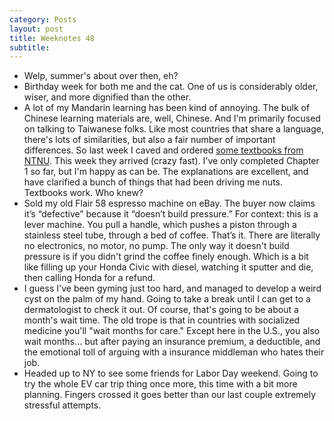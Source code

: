 ```yaml
---
category: Posts
layout: post
title: Weeknotes 48
subtitle:
---
```

- Welp, summer's about over then, eh?
- Birthday week for both me and the cat. One of us is considerably older, wiser,
and more dignified than the other.
- <span id="taiwan-textbooks">A lot of my Mandarin learning has been kind of annoying. The bulk of Chinese
learning materials are, well, Chinese. And I'm primarily focused on talking to
Taiwanese folks. Like most countries that share a language, there's lots of
similarities, but also a fair number of important differences. So last week I
caved and ordered [some textbooks from
NTNU](https://mtc.ntnu.edu.tw/eng/book/A_Course_in_Contemporary_Chinese.html).
This week they arrived (crazy fast). I've only completed Chapter 1 so far, but
I'm happy as can be. The explanations are excellent, and have clarified a bunch
of things that had been driving me nuts. Textbooks work. Who knew?</span>
- <span id="espresso-dispute">Sold my old Flair 58 espresso machine on eBay. The buyer now claims it’s
“defective” because it “doesn’t build pressure.” For context: this is a lever
machine. You pull a handle, which pushes a piston through a stainless steel
tube, through a bed of coffee. That’s it. There are literally no electronics, no
motor, no pump. The only way it doesn't build pressure is if you didn't grind
the coffee finely enough. Which is a bit like filling up your Honda Civic with
diesel, watching it sputter and die, then calling Honda for a refund.</span>
- <span id="hand-bump">I guess I've been gyming just too hard, and managed to develop a weird cyst on
the palm of my hand. Going to take a break until I can get to a dermatologist to
check it out. Of course, that's going to be about a month's wait time. The old
trope is that in countries with socialized medicine you'll "wait months for
care." Except here in the U.S., you also wait months… but after paying an
insurance premium, a deductible, and the emotional toll of arguing with a
insurance middleman who hates their job.</span>
- Headed up to NY to see some friends for Labor Day weekend. Going to try
the whole EV car trip thing once more, this time with a bit more planning.
Fingers crossed it goes better than our last couple extremely stressful attempts.
